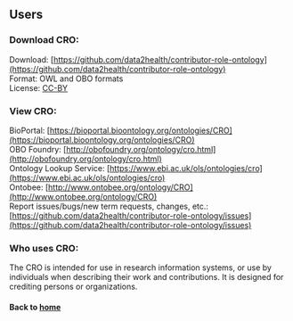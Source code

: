 ---
---

## Users

### Download CRO:
Download: [https://github.com/data2health/contributor-role-ontology](https://github.com/data2health/contributor-role-ontology)  
Format: OWL and OBO formats  
License: [CC-BY](https://creativecommons.org/licenses/by/2.0/)  

### View CRO:
BioPortal: [https://bioportal.bioontology.org/ontologies/CRO](https://bioportal.bioontology.org/ontologies/CRO)  
OBO Foundry: [http://obofoundry.org/ontology/cro.html](http://obofoundry.org/ontology/cro.html)  
Ontology Lookup Service: [https://www.ebi.ac.uk/ols/ontologies/cro](https://www.ebi.ac.uk/ols/ontologies/cro)  
Ontobee: [http://www.ontobee.org/ontology/CRO](http://www.ontobee.org/ontology/CRO)  
Report issues/bugs/new term requests, changes, etc.:
[https://github.com/data2health/contributor-role-ontology/issues](https://github.com/data2health/contributor-role-ontology/issues)  

### Who uses CRO:
The CRO is intended for use in research information systems, or use by individuals when describing their work and contributions. It is designed for crediting persons or organizations. 

#### Back to [home](https://data2health.github.io/contributor-role-ontology/)

